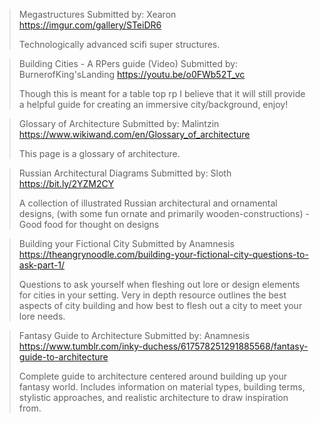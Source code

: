 > Megastructures
> Submitted by: Xearon 
> <https://imgur.com/gallery/STeiDR6>
>  
> Technologically advanced scifi super structures. 

> Building Cities - A RPers guide (Video)
> Submitted by: BurnerofKing'sLanding 
> <https://youtu.be/o0FWb52T_vc>
>  
> Though this is meant for a table top rp I believe that it will still provide a helpful guide for creating an immersive city/background, enjoy!

> Glossary of Architecture
> Submitted by: Malintzin
> <https://www.wikiwand.com/en/Glossary_of_architecture>
>  
> This page is a glossary of architecture.

> Russian Architectural Diagrams
> Submitted by: Sloth
> <https://bit.ly/2YZM2CY>
>  
> A collection of illustrated Russian architectural and ornamental designs, (with some fun ornate and primarily wooden-constructions) - Good food for thought on designs 

> Building your Fictional City 
> Submitted by Anamnesis
> <https://theangrynoodle.com/building-your-fictional-city-questions-to-ask-part-1/>
> 
> Questions to ask yourself when fleshing out lore or design elements for cities in your setting. Very in depth resource outlines the best aspects of city building and how best to flesh out a city to meet your lore needs.

> Fantasy Guide to Architecture
> Submitted by: Anamnesis
> <https://www.tumblr.com/inky-duchess/617578251291885568/fantasy-guide-to-architecture>
> 
> Complete guide to architecture centered around building up your fantasy world. Includes information on material types, building terms, stylistic approaches,  and realistic architecture to draw inspiration from. 
